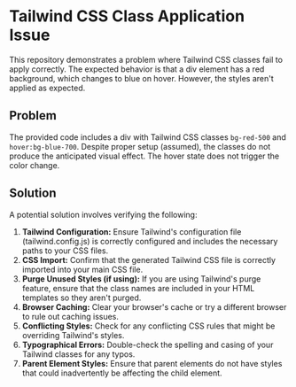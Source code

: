 # Tailwind CSS Class Application Issue

This repository demonstrates a problem where Tailwind CSS classes fail to apply correctly.  The expected behavior is that a div element has a red background, which changes to blue on hover.  However, the styles aren't applied as expected.

## Problem

The provided code includes a div with Tailwind CSS classes `bg-red-500` and `hover:bg-blue-700`. Despite proper setup (assumed), the classes do not produce the anticipated visual effect.  The hover state does not trigger the color change.

## Solution

A potential solution involves verifying the following:

1. **Tailwind Configuration:** Ensure Tailwind's configuration file (tailwind.config.js) is correctly configured and includes the necessary paths to your CSS files.
2. **CSS Import:** Confirm that the generated Tailwind CSS file is correctly imported into your main CSS file.
3. **Purge Unused Styles (if using):**  If you are using Tailwind's purge feature, ensure that the class names are included in your HTML templates so they aren't purged.
4. **Browser Caching:** Clear your browser's cache or try a different browser to rule out caching issues.
5. **Conflicting Styles:** Check for any conflicting CSS rules that might be overriding Tailwind's styles.
6. **Typographical Errors:** Double-check the spelling and casing of your Tailwind classes for any typos.
7. **Parent Element Styles:**  Ensure that parent elements do not have styles that could inadvertently be affecting the child element.